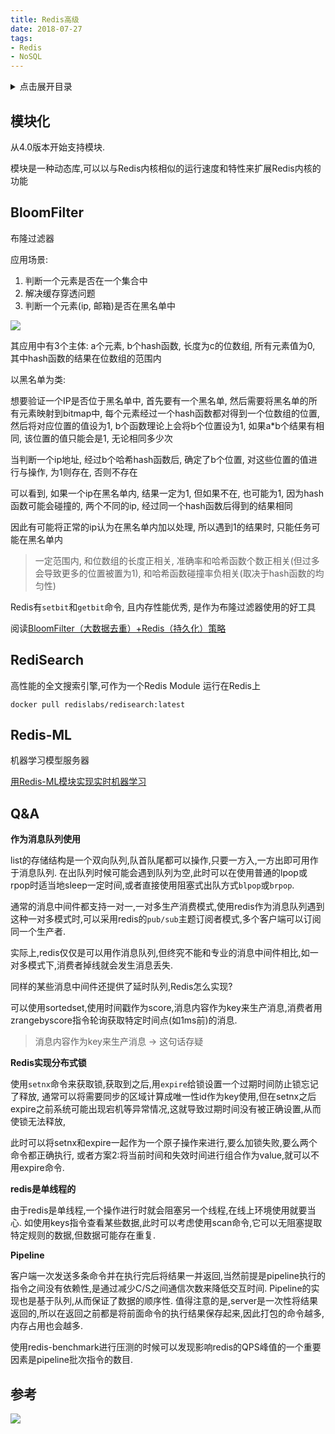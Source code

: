 ```yaml
---
title: Redis高级
date: 2018-07-27
tags:
- Redis
- NoSQL
---
```

<details>
<summary>点击展开目录</summary>
<!-- TOC -->

- [模块化](#模块化)
- [BloomFilter](#bloomfilter)
- [RediSearch](#redisearch)
- [Redis-ML](#redis-ml)
- [Q&A](#qa)
- [参考](#参考)

<!-- /TOC -->
</details>

## 模块化

从4.0版本开始支持模块.

模块是一种动态库,可以以与Redis内核相似的运行速度和特性来扩展Redis内核的功能

## BloomFilter

布隆过滤器

应用场景:
1. 判断一个元素是否在一个集合中
2. 解决缓存穿透问题
3. 判断一个元素(ip, 邮箱)是否在黑名单中

![](https://gitee.com/LuVx/img/raw/master/redis_bloom_filter.png)

其应用中有3个主体: a个元素, b个hash函数, 长度为c的位数组, 所有元素值为0, 其中hash函数的结果在位数组的范围内

以黑名单为类:

想要验证一个IP是否位于黑名单中, 首先要有一个黑名单, 然后需要将黑名单的所有元素映射到bitmap中,
每个元素经过一个hash函数都对得到一个位数组的位置, 然后将对应位置的值设为1, b个函数理论上会将b个位置设为1, 如果a*b个结果有相同, 该位置的值只能会是1, 无论相同多少次

当判断一个ip地址, 经过b个哈希hash函数后, 确定了b个位置, 对这些位置的值进行与操作, 为1则存在, 否则不存在

可以看到, 如果一个ip在黑名单内, 结果一定为1, 但如果不在, 也可能为1, 因为hash函数可能会碰撞的, 两个不同的ip, 经过同一个hash函数后得到的结果相同

因此有可能将正常的ip认为在黑名单内加以处理, 所以遇到1的结果时, 只能任务可能在黑名单内

> 一定范围内, 和位数组的长度正相关, 准确率和哈希函数个数正相关(但过多会导致更多的位置被置为1), 和哈希函数碰撞率负相关(取决于hash函数的均匀性)

Redis有`setbit`和`getbit`命令, 且内存性能优秀, 是作为布隆过滤器使用的好工具

阅读[BloomFilter（大数据去重）+Redis（持久化）策略](https://blog.csdn.net/qq_18495465/article/details/78500472)

## RediSearch

高性能的全文搜索引擎,可作为一个Redis Module 运行在Redis上

```shell
docker pull redislabs/redisearch:latest
```

## Redis-ML

机器学习模型服务器

[用Redis-ML模块实现实时机器学习](http://dbaplus.cn/news-21-1305-1.html)

## Q&A

**作为消息队列使用**

list的存储结构是一个双向队列,队首队尾都可以操作,只要一方入,一方出即可用作于消息队列.
在出队列时候可能会遇到队列为空,此时可以在使用普通的lpop或rpop时适当地sleep一定时间,或者直接使用阻塞式出队方式`blpop`或`brpop`.

通常的消息中间件都支持一对一,一对多生产消费模式,使用redis作为消息队列遇到这种一对多模式时,可以采用redis的`pub/sub`主题订阅者模式,多个客户端可以订阅同一个生产者.

实际上,redis仅仅是可以用作消息队列,但终究不能和专业的消息中间件相比,如一对多模式下,消费者掉线就会发生消息丢失.

同样的某些消息中间件还提供了延时队列,Redis怎么实现?

可以使用sortedset,使用时间戳作为score,消息内容作为key来生产消息,消费者用zrangebyscore指令轮询获取特定时间点(如1ms前)的消息.

> 消息内容作为key来生产消息 -> 这句话存疑

**Redis实现分布式锁**

使用`setnx`命令来获取锁,获取到之后,用`expire`给锁设置一个过期时间防止锁忘记了释放,
通常可以将需要同步的区域计算成唯一性id作为key使用,但在setnx之后expire之前系统可能出现宕机等异常情况,这就导致过期时间没有被正确设置,从而使锁无法释放,

此时可以将setnx和expire一起作为一个原子操作来进行,要么加锁失败,要么两个命令都正确执行,
或者方案2:将当前时间和失效时间进行组合作为value,就可以不用expire命令.

**redis是单线程的**

由于redis是单线程,一个操作进行时就会阻塞另一个线程,在线上环境使用就要当心.
如使用keys指令查看某些数据,此时可以考虑使用scan命令,它可以无阻塞提取特定规则的数据,但数据可能存在重复.

**Pipeline**

客户端一次发送多条命令并在执行完后将结果一并返回,当然前提是pipeline执行的指令之间没有依赖性,是通过减少C/S之间通信次数来降低交互时间.
Pipeline的实现也是基于队列,从而保证了数据的顺序性.
值得注意的是,server是一次性将结果返回的,所以在返回之前都是将前面命令的执行结果保存起来,因此打包的命令越多,内存占用也会越多.

使用redis-benchmark进行压测的时候可以发现影响redis的QPS峰值的一个重要因素是pipeline批次指令的数目.


## 参考

[](https://blog.csdn.net/tianyaleixiaowu/article/details/74721877)

[![](https://static.segmentfault.com/v-5b1df2a7/global/img/creativecommons-cc.svg)](https://creativecommons.org/licenses/by-nc-nd/4.0/)